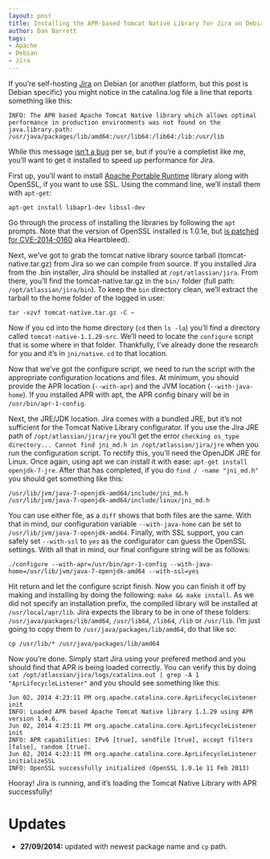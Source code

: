 ```yaml
---
layout: post
title: Installing the APR-based Tomcat Native Library for Jira on Debian 7 (Updated)
author: Dan Barrett
tags:
- Apache
- Debian
- Jira
---
```

If you’re self-hosting [Jira](https://www.atlassian.com/software/jira) on Debian (or another platform, but this post is Debian specific) you might notice in the catalina.log file a line that reports something like this:

```
INFO: The APR based Apache Tomcat Native library which allows optimal performance in production environments was not found on the java.library.path: /usr/java/packages/lib/amd64:/usr/lib64:/lib64:/lib:/usr/lib
```

While this message [isn’t a bug](https://confluence.atlassian.com/display/STASHKB/Stash+console+output%3A+INFO%3A+The+APR+based+Apache+Tomcat+Native+library+which+allows+optimal+performance+in+production+environments+was+not+found) per se, but if you’re a completist like me, you’ll want to get it installed to speed up performance for Jira.

First up, you’ll want to install [Apache Portable Runtime](http://apr.apache.org/) library along with OpenSSL, if you want to use SSL. Using the command line, we’ll install them with `apt-get`:

```
apt-get install libapr1-dev libssl-dev
```

Go through the process of installing the libraries by following the `apt` prompts. Note that the version of OpenSSL installed is 1.0.1e, but [is patched for CVE-2014-0160](http://www.debian.org/security/2014/dsa-2896) aka Heartbleed).

Next, we’ve got to grab the tomcat native library source tarball (tomcat-native.tar.gz) from Jira so we can compile from source. If you installed Jira from the .bin installer, Jira should be installed at `/opt/atlassian/jira`. From there, you’ll find the tomcat-native.tar.gz in the `bin/` folder (full path: `/opt/atlassian/jira/bin`). To keep the `bin` directory clean, we’ll extract the tarball to the home folder of the logged in user:

```
tar -xzvf tomcat-native.tar.gz -C ~
```

Now if you cd into the home directory (`cd` then `ls -la`) you’ll find a directory called `tomcat-native-1.1.29-src`. We’ll need to locate the `configure` script that is some where in that folder. Thankfully, I’ve already done the research for you and it’s in `jni/native`. `cd` to that location.

Now that we’ve got the configure script, we need to run the script with the appropriate configuration locations and files. At minimum, you should provide the APR location (`--with-apr`) and the JVM location (`--with-java-home`). If you installed APR with apt, the APR config binary will be in `/usr/bin/apr-1-config`.

Next, the JRE/JDK location. Jira comes with a bundled JRE, but it’s not sufficient for the Tomcat Native Library configurator. If you use the Jira JRE path of `/opt/atlassian/jira/jre` you’ll get the error `checking os_type directory... Cannot find jni_md.h in /opt/atlassian/jira/jre` when you run the configuration script. To rectify this, you’ll need the OpenJDK JRE for Linux. Once again, using apt we can install it with ease: `apt-get install openjdk-7-jre`. After that has completed, if you do `find / -name "jni_md.h"` you should get something like this:

```
/usr/lib/jvm/java-7-openjdk-amd64/include/jni_md.h
/usr/lib/jvm/java-7-openjdk-amd64/include/linux/jni_md.h
```

You can use either file, as a `diff` shows that both files are the same. With that in mind, our configuration variable `--with-java-home` can be set to `/usr/lib/jvm/java-7-openjdk-amd64`. Finally, with SSL support, you can safely set `--with-ssl` to `yes` as the configurator can guess the OpenSSL settings. With all that in mind, our final configure string will be as follows:

```
./configure --with-apr=/usr/bin/apr-1-config --with-java-home=/usr/lib/jvm/java-7-openjdk-amd64 --with-ssl=yes
```

Hit return and let the configure script finish. Now you can finish it off by making and installing by doing the following: `make && make install`. As we did not specify an installation prefix, the compiled library will be installed at `/usr/local/apr/lib`. Jira expects the library to be in one of these folders: `/usr/java/packages/lib/amd64`, `/usr/lib64`, `/lib64`, `/lib` or `/usr/lib`. I’m just going to copy them to `/usr/java/packages/lib/amd64`, do that like so:

```
cp /usr/lib/* /usr/java/packages/lib/amd64
```

Now you’re done. Simply start Jira using your prefered method and you should find that APR is being loaded correctly. You can verify this by doing `cat /opt/atlassian/jira/logs/catalina.out | grep -A 1 "AprLifecycleListener"` and you should see something like this:

```
Jun 02, 2014 4:23:11 PM org.apache.catalina.core.AprLifecycleListener init
INFO: Loaded APR based Apache Tomcat Native library 1.1.29 using APR version 1.4.6.
Jun 02, 2014 4:23:11 PM org.apache.catalina.core.AprLifecycleListener init
INFO: APR capabilities: IPv6 [true], sendfile [true], accept filters [false], random [true].
Jun 02, 2014 4:23:11 PM org.apache.catalina.core.AprLifecycleListener initializeSSL
INFO: OpenSSL successfully initialized (OpenSSL 1.0.1e 11 Feb 2013)
```

Hooray! Jira is running, and it’s loading the Tomcat Native Library with APR successfully!

# Updates
- **27/09/2014:** updated with newest package name and `cp` path.